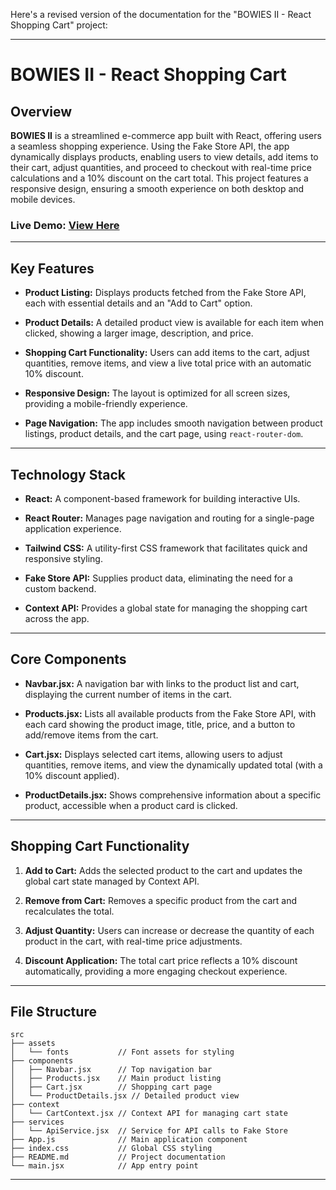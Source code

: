 Here's a revised version of the documentation for the "BOWIES II - React Shopping Cart" project:

---

# BOWIES II - React Shopping Cart

## Overview

**BOWIES II** is a streamlined e-commerce app built with React, offering users a seamless shopping experience. Using the Fake Store API, the app dynamically displays products, enabling users to view details, add items to their cart, adjust quantities, and proceed to checkout with real-time price calculations and a 10% discount on the cart total. This project features a responsive design, ensuring a smooth experience on both desktop and mobile devices.

### Live Demo: [View Here](#)

---

## Key Features

- **Product Listing:** Displays products fetched from the Fake Store API, each with essential details and an "Add to Cart" option.
  
- **Product Details:** A detailed product view is available for each item when clicked, showing a larger image, description, and price.

- **Shopping Cart Functionality:** Users can add items to the cart, adjust quantities, remove items, and view a live total price with an automatic 10% discount.

- **Responsive Design:** The layout is optimized for all screen sizes, providing a mobile-friendly experience.
  
- **Page Navigation:** The app includes smooth navigation between product listings, product details, and the cart page, using `react-router-dom`.

---

## Technology Stack

- **React:** A component-based framework for building interactive UIs.
  
- **React Router:** Manages page navigation and routing for a single-page application experience.
  
- **Tailwind CSS:** A utility-first CSS framework that facilitates quick and responsive styling.
  
- **Fake Store API:** Supplies product data, eliminating the need for a custom backend.
  
- **Context API:** Provides a global state for managing the shopping cart across the app.

---

## Core Components

- **Navbar.jsx:** A navigation bar with links to the product list and cart, displaying the current number of items in the cart.

- **Products.jsx:** Lists all available products from the Fake Store API, with each card showing the product image, title, price, and a button to add/remove items from the cart.

- **Cart.jsx:** Displays selected cart items, allowing users to adjust quantities, remove items, and view the dynamically updated total (with a 10% discount applied).

- **ProductDetails.jsx:** Shows comprehensive information about a specific product, accessible when a product card is clicked.

---

## Shopping Cart Functionality

1. **Add to Cart:** Adds the selected product to the cart and updates the global cart state managed by Context API.
   
2. **Remove from Cart:** Removes a specific product from the cart and recalculates the total.
   
3. **Adjust Quantity:** Users can increase or decrease the quantity of each product in the cart, with real-time price adjustments.
   
4. **Discount Application:** The total cart price reflects a 10% discount automatically, providing a more engaging checkout experience.

---

## File Structure

```
src
├── assets
│   └── fonts           // Font assets for styling
├── components
│   ├── Navbar.jsx      // Top navigation bar
│   ├── Products.jsx    // Main product listing
│   ├── Cart.jsx        // Shopping cart page
│   └── ProductDetails.jsx // Detailed product view
├── context
│   └── CartContext.jsx // Context API for managing cart state
├── services
│   └── ApiService.jsx  // Service for API calls to Fake Store
├── App.js              // Main application component
├── index.css           // Global CSS styling
├── README.md           // Project documentation
└── main.jsx            // App entry point
```

---